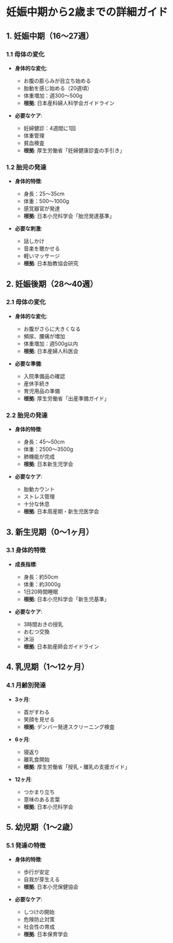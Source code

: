 # 妊娠中期から2歳までの詳細ガイド

## 1. 妊娠中期（16～27週）
### 1.1 母体の変化
- **身体的な変化**:
  - お腹の膨らみが目立ち始める
  - 胎動を感じ始める（20週頃）
  - 体重増加：週300～500g
  - **根拠**: 日本産科婦人科学会ガイドライン

- **必要なケア**:
  - 妊婦健診：4週間に1回
  - 体重管理
  - 貧血検査
  - **根拠**: 厚生労働省「妊婦健康診査の手引き」

### 1.2 胎児の発達
- **身体的特徴**:
  - 身長：25～35cm
  - 体重：500～1000g
  - 感覚器官が発達
  - **根拠**: 日本小児科学会「胎児発達基準」

- **必要な刺激**:
  - 話しかけ
  - 音楽を聴かせる
  - 軽いマッサージ
  - **根拠**: 日本胎教協会研究

## 2. 妊娠後期（28～40週）
### 2.1 母体の変化
- **身体的な変化**:
  - お腹がさらに大きくなる
  - 頻尿、腰痛が増加
  - 体重増加：週500g以内
  - **根拠**: 日本産婦人科医会

- **必要な準備**:
  - 入院準備品の確認
  - 産休手続き
  - 育児用品の準備
  - **根拠**: 厚生労働省「出産準備ガイド」

### 2.2 胎児の発達
- **身体的特徴**:
  - 身長：45～50cm
  - 体重：2500～3500g
  - 肺機能が完成
  - **根拠**: 日本新生児学会

- **必要なケア**:
  - 胎動カウント
  - ストレス管理
  - 十分な休息
  - **根拠**: 日本周産期・新生児医学会

## 3. 新生児期（0～1ヶ月）
### 3.1 身体的特徴
- **成長指標**:
  - 身長：約50cm
  - 体重：約3000g
  - 1日20時間睡眠
  - **根拠**: 日本小児科学会「新生児基準」

- **必要なケア**:
  - 3時間おきの授乳
  - おむつ交換
  - 沐浴
  - **根拠**: 日本助産師会ガイドライン

## 4. 乳児期（1～12ヶ月）
### 4.1 月齢別発達
- **3ヶ月**:
  - 首がすわる
  - 笑顔を見せる
  - **根拠**: デンバー発達スクリーニング検査

- **6ヶ月**:
  - 寝返り
  - 離乳食開始
  - **根拠**: 厚生労働省「授乳・離乳の支援ガイド」

- **12ヶ月**:
  - つかまり立ち
  - 意味のある言葉
  - **根拠**: 日本小児科学会

## 5. 幼児期（1～2歳）
### 5.1 発達の特徴
- **身体的特徴**:
  - 歩行が安定
  - 自我が芽生える
  - **根拠**: 日本小児保健協会

- **必要なケア**:
  - しつけの開始
  - 危険防止対策
  - 社会性の育成
  - **根拠**: 日本保育学会